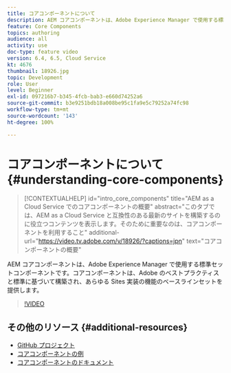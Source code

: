 ```yaml
---
title: コアコンポーネントについて
description: AEM コアコンポーネントは、Adobe Experience Manager で使用する標準セットコンポーネントです。コアコンポーネントは、Adobe のベストプラクティスと標準に基づいて構築され、あらゆる Sites 実装の機能のベースラインセットを提供します。
feature: Core Components
topics: authoring
audience: all
activity: use
doc-type: feature video
version: 6.4, 6.5, Cloud Service
kt: 4676
thumbnail: 18926.jpg
topic: Development
role: User
level: Beginner
exl-id: 097216b7-b345-4fcb-bab3-e660d74252a6
source-git-commit: b3e9251bdb18a008be95c1fa9e5c79252a74fc98
workflow-type: tm+mt
source-wordcount: '143'
ht-degree: 100%

---
```


# コアコンポーネントについて{#understanding-core-components}

>[!CONTEXTUALHELP]
>id="intro_core_components"
>title="AEM as a Cloud Service でのコアコンポーネントの概要"
>abstract="このタブでは、AEM as a Cloud Service と互換性のある最新のサイトを構築するのに役立つコンテンツを表示します。そのために重要なのは、コアコンポーネントを利用すること"
>additional-url="https://video.tv.adobe.com/v/18926/?captions=jpn" text="コアコンポーネントの概要"

AEM コアコンポーネントは、Adobe Experience Manager で使用する標準セットコンポーネントです。コアコンポーネントは、Adobe のベストプラクティスと標準に基づいて構築され、あらゆる Sites 実装の機能のベースラインセットを提供します。

>[!VIDEO](https://video.tv.adobe.com/v/18926?quality=12&learn=on)

## その他のリソース {#additional-resources}

* [GitHub プロジェクト](https://github.com/adobe/aem-core-wcm-components)
* [コアコンポーネントの例](https://www.aemcomponents.dev/)
* [コアコンポーネントのドキュメント](https://experienceleague.adobe.com/docs/experience-manager-core-components/using/introduction.html?lang=ja)

